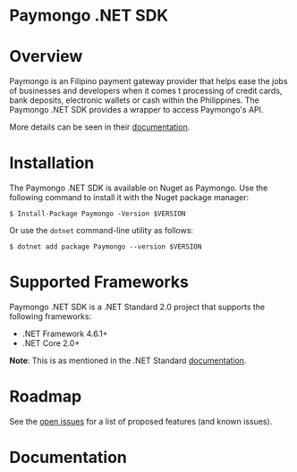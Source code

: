 # Paymongo .NET SDK

# Overview
Paymongo is an Filipino payment gateway provider that helps ease the jobs of businesses and developers when it comes t processing of credit cards, bank deposits, electronic wallets or cash within the Philippines. The Paymongo .NET SDK provides a wrapper to access Paymongo's API.

More details can be seen in their [documentation](https://developers.paymongo.com/reference).

# Installation
The Paymongo .NET SDK is available on Nuget as Paymongo. Use the following command to install it with the Nuget package manager:

`$ Install-Package Paymongo -Version $VERSION`

Or use the `dotnet` command-line utility as follows:

`$ dotnet add package Paymongo --version $VERSION`

# Supported Frameworks
Paymongo .NET SDK is a .NET Standard 2.0 project that supports the following frameworks:

- .NET Framework 4.6.1+
- .NET Core 2.0+

**Note**: This is as mentioned in the .NET Standard [documentation](https://docs.microsoft.com/en-us/dotnet/standard/net-standard#net-implementation-support).

# Roadmap
See the [open issues](https://github.com/FrancisAguilar21/paymongo-dotnet/issues) for a list of proposed features (and known issues).

# Documentation


